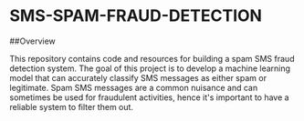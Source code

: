 # SMS-SPAM-FRAUD-DETECTION

##Overview

This repository contains code and resources for building a spam SMS fraud detection system. The goal of this project is to develop a machine learning model that can accurately classify SMS messages as either spam or legitimate. Spam SMS messages are a common nuisance and can sometimes be used for fraudulent activities, hence it's important to have a reliable system to filter them out.
